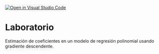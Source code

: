 [![Open in Visual Studio Code](https://classroom.github.com/assets/open-in-vscode-c66648af7eb3fe8bc4f294546bfd86ef473780cde1dea487d3c4ff354943c9ae.svg)](https://classroom.github.com/online_ide?assignment_repo_id=9541660&assignment_repo_type=AssignmentRepo)
# Laboratorio

Estimación de coeficientes en un modelo de regresión polinomial usando gradiente descendente.
